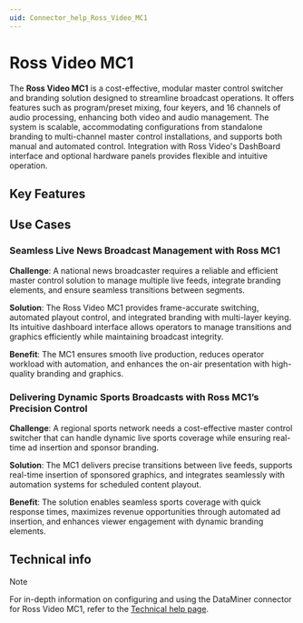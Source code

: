```yaml
---
uid: Connector_help_Ross_Video_MC1
---
```


# Ross Video MC1

The **Ross Video MC1** is a cost-effective, modular master control switcher and branding solution designed to streamline broadcast operations. It offers features such as program/preset mixing, four keyers, and 16 channels of audio processing, enhancing both video and audio management. The system is scalable, accommodating configurations from standalone branding to multi-channel master control installations, and supports both manual and automated control. Integration with Ross Video's DashBoard interface and optional hardware panels provides flexible and intuitive operation.

## Key Features



## Use Cases

### Seamless Live News Broadcast Management with Ross MC1

**Challenge**: A national news broadcaster requires a reliable and efficient master control solution to manage multiple live feeds, integrate branding elements, and ensure seamless transitions between segments.

**Solution**: The Ross Video MC1 provides frame-accurate switching, automated playout control, and integrated branding with multi-layer keying. Its intuitive dashboard interface allows operators to manage transitions and graphics efficiently while maintaining broadcast integrity.

**Benefit**: The MC1 ensures smooth live production, reduces operator workload with automation, and enhances the on-air presentation with high-quality branding and graphics.

### Delivering Dynamic Sports Broadcasts with Ross MC1’s Precision Control

**Challenge**: A regional sports network needs a cost-effective master control switcher that can handle dynamic live sports coverage while ensuring real-time ad insertion and sponsor branding.

**Solution**: The MC1 delivers precise transitions between live feeds, supports real-time insertion of sponsored graphics, and integrates seamlessly with automation systems for scheduled content playout.

**Benefit**: The solution enables seamless sports coverage with quick response times, maximizes revenue opportunities through automated ad insertion, and enhances viewer engagement with dynamic branding elements.

## Technical info

> [!NOTE]
> For in-depth information on configuring and using the DataMiner connector for Ross Video MC1, refer to the [Technical help page](xref:Connector_help_Ross_Video_MC1_Technical).
